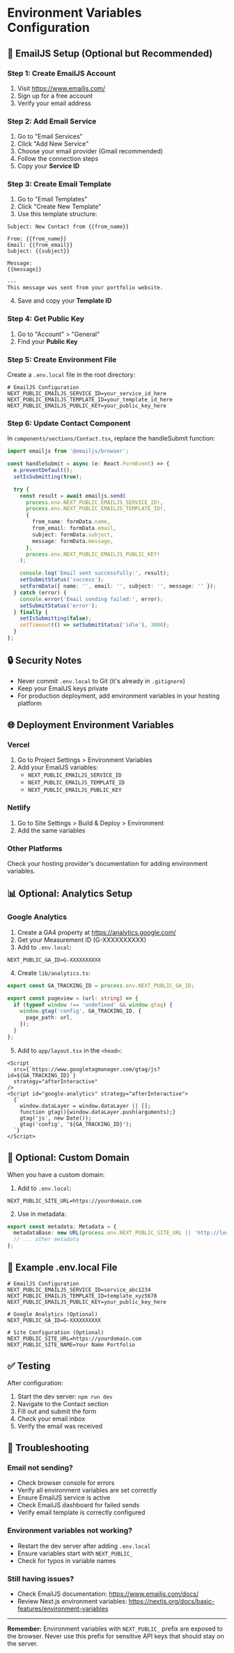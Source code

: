 # Environment Variables Configuration

## 📧 EmailJS Setup (Optional but Recommended)

### Step 1: Create EmailJS Account
1. Visit https://www.emailjs.com/
2. Sign up for a free account
3. Verify your email address

### Step 2: Add Email Service
1. Go to "Email Services"
2. Click "Add New Service"
3. Choose your email provider (Gmail recommended)
4. Follow the connection steps
5. Copy your **Service ID**

### Step 3: Create Email Template
1. Go to "Email Templates"
2. Click "Create New Template"
3. Use this template structure:

```
Subject: New Contact from {{from_name}}

From: {{from_name}}
Email: {{from_email}}
Subject: {{subject}}

Message:
{{message}}

---
This message was sent from your portfolio website.
```

4. Save and copy your **Template ID**

### Step 4: Get Public Key
1. Go to "Account" > "General"
2. Find your **Public Key**

### Step 5: Create Environment File

Create a `.env.local` file in the root directory:

```env
# EmailJS Configuration
NEXT_PUBLIC_EMAILJS_SERVICE_ID=your_service_id_here
NEXT_PUBLIC_EMAILJS_TEMPLATE_ID=your_template_id_here
NEXT_PUBLIC_EMAILJS_PUBLIC_KEY=your_public_key_here
```

### Step 6: Update Contact Component

In `components/sections/Contact.tsx`, replace the handleSubmit function:

```typescript
import emailjs from '@emailjs/browser';

const handleSubmit = async (e: React.FormEvent) => {
  e.preventDefault();
  setIsSubmitting(true);

  try {
    const result = await emailjs.send(
      process.env.NEXT_PUBLIC_EMAILJS_SERVICE_ID!,
      process.env.NEXT_PUBLIC_EMAILJS_TEMPLATE_ID!,
      {
        from_name: formData.name,
        from_email: formData.email,
        subject: formData.subject,
        message: formData.message,
      },
      process.env.NEXT_PUBLIC_EMAILJS_PUBLIC_KEY!
    );

    console.log('Email sent successfully:', result);
    setSubmitStatus('success');
    setFormData({ name: '', email: '', subject: '', message: '' });
  } catch (error) {
    console.error('Email sending failed:', error);
    setSubmitStatus('error');
  } finally {
    setIsSubmitting(false);
    setTimeout(() => setSubmitStatus('idle'), 3000);
  }
};
```

## 🔒 Security Notes

- Never commit `.env.local` to Git (it's already in `.gitignore`)
- Keep your EmailJS keys private
- For production deployment, add environment variables in your hosting platform

## 🌐 Deployment Environment Variables

### Vercel
1. Go to Project Settings > Environment Variables
2. Add your EmailJS variables:
   - `NEXT_PUBLIC_EMAILJS_SERVICE_ID`
   - `NEXT_PUBLIC_EMAILJS_TEMPLATE_ID`
   - `NEXT_PUBLIC_EMAILJS_PUBLIC_KEY`

### Netlify
1. Go to Site Settings > Build & Deploy > Environment
2. Add the same variables

### Other Platforms
Check your hosting provider's documentation for adding environment variables.

## 📊 Optional: Analytics Setup

### Google Analytics

1. Create a GA4 property at https://analytics.google.com/
2. Get your Measurement ID (G-XXXXXXXXXX)
3. Add to `.env.local`:

```env
NEXT_PUBLIC_GA_ID=G-XXXXXXXXXX
```

4. Create `lib/analytics.ts`:

```typescript
export const GA_TRACKING_ID = process.env.NEXT_PUBLIC_GA_ID;

export const pageview = (url: string) => {
  if (typeof window !== 'undefined' && window.gtag) {
    window.gtag('config', GA_TRACKING_ID, {
      page_path: url,
    });
  }
};
```

5. Add to `app/layout.tsx` in the `<head>`:

```tsx
<Script
  src={`https://www.googletagmanager.com/gtag/js?id=${GA_TRACKING_ID}`}
  strategy="afterInteractive"
/>
<Script id="google-analytics" strategy="afterInteractive">
  {`
    window.dataLayer = window.dataLayer || [];
    function gtag(){window.dataLayer.push(arguments);}
    gtag('js', new Date());
    gtag('config', '${GA_TRACKING_ID}');
  `}
</Script>
```

## 🎨 Optional: Custom Domain

When you have a custom domain:

1. Add to `.env.local`:
```env
NEXT_PUBLIC_SITE_URL=https://yourdomain.com
```

2. Use in metadata:
```typescript
export const metadata: Metadata = {
  metadataBase: new URL(process.env.NEXT_PUBLIC_SITE_URL || 'http://localhost:3000'),
  // ... other metadata
};
```

## 📝 Example .env.local File

```env
# EmailJS Configuration
NEXT_PUBLIC_EMAILJS_SERVICE_ID=service_abc1234
NEXT_PUBLIC_EMAILJS_TEMPLATE_ID=template_xyz5678
NEXT_PUBLIC_EMAILJS_PUBLIC_KEY=your_public_key_here

# Google Analytics (Optional)
NEXT_PUBLIC_GA_ID=G-XXXXXXXXXX

# Site Configuration (Optional)
NEXT_PUBLIC_SITE_URL=https://yourdomain.com
NEXT_PUBLIC_SITE_NAME=Your Name Portfolio
```

## ✅ Testing

After configuration:

1. Start the dev server: `npm run dev`
2. Navigate to the Contact section
3. Fill out and submit the form
4. Check your email inbox
5. Verify the email was received

## 🚨 Troubleshooting

### Email not sending?
- Check browser console for errors
- Verify all environment variables are set correctly
- Ensure EmailJS service is active
- Check EmailJS dashboard for failed sends
- Verify email template is correctly configured

### Environment variables not working?
- Restart the dev server after adding `.env.local`
- Ensure variables start with `NEXT_PUBLIC_`
- Check for typos in variable names

### Still having issues?
- Check EmailJS documentation: https://www.emailjs.com/docs/
- Review Next.js environment variables: https://nextjs.org/docs/basic-features/environment-variables

---

**Remember:** Environment variables with `NEXT_PUBLIC_` prefix are exposed to the browser. Never use this prefix for sensitive API keys that should stay on the server.
